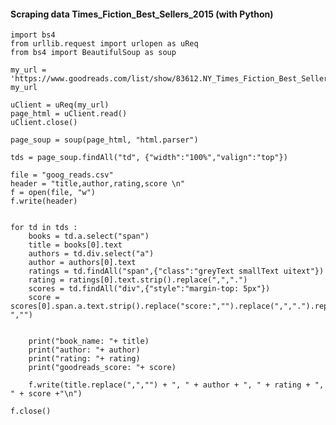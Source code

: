 #### Scraping data Times_Fiction_Best_Sellers_2015 (with Python)

    import bs4
    from urllib.request import urlopen as uReq
    from bs4 import BeautifulSoup as soup

    my_url = 'https://www.goodreads.com/list/show/83612.NY_Times_Fiction_Best_Sellers_2015'
    my_url

    uClient = uReq(my_url)
    page_html = uClient.read()
    uClient.close()

    page_soup = soup(page_html, "html.parser")

    tds = page_soup.findAll("td", {"width":"100%","valign":"top"})

    file = "goog_reads.csv"
    header = "title,author,rating,score \n"
    f = open(file, "w")
    f.write(header)


    for td in tds :
        books = td.a.select("span")
        title = books[0].text
        authors = td.div.select("a")
        author = authors[0].text
        ratings = td.findAll("span",{"class":"greyText smallText uitext"})
        rating = ratings[0].text.strip().replace(",",".")
        scores = td.findAll("div",{"style":"margin-top: 5px"})
        score = scores[0].span.a.text.strip().replace("score:","").replace(",",".").replace(" ","")
    
    
        print("book_name: "+ title)
        print("author: "+ author)
        print("rating: "+ rating)
        print("goodreads_score: "+ score)
    
        f.write(title.replace(",","") + ", " + author + ", " + rating + ", " + score +"\n")

    f.close()

